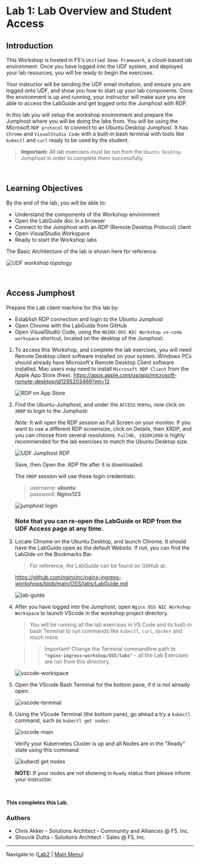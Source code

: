 # Lab 1: Lab Overview and Student Access

## Introduction

This Workshop is hosted in F5's `Unified Demo Framework`, a cloud-based lab environment.  Once you have logged into the UDF system, and deployed your lab resources, you will be ready to begin the exercises.  

Your instructor will be sending the UDF email invitation, and ensure you are logged onto UDF, and show you how to start up your lab components.  Once the environment is up and running, your instructor will make sure you are able to access the LabGuide and get logged onto the Jumphost with RDP.

In this lab you will setup the workshop environment and prepare the Jumphost where you will be doing the labs from. You will be using the Microsoft `RDP protocol` to connect to an Ubuntu Desktop Jumphost.  It has `Chrome` and `VisualStudio Code` with a built-in bash terminal with tools like `kubectl` and `curl` ready to be used by the student.

> **Important:** All lab exercises must be run from the `Ubuntu Desktop` Jumphost in order to complete them successfully.

<br/>

## Learning Objectives 

By the end of the lab, you will be able to: 

- Understand the components of the Workshop environment
- Open the LabGuide doc in a browser
- Connect to the Jumphost with an RDP (Remote Desktop Protocol) client
- Open VisualStudio Workspace
- Ready to start the Workshop labs

The Basic Architecture of the lab is shown here for reference:

![UDF workshop topology](media/lab1_udf-lab-topology.png)

<br/>

## Access Jumphost

Prepare the Lab client machine for this lab by: 

- Establish RDP connection and login to the Ubuntu Jumphost
- Open Chrome with the LabGuide from GitHub
- Open VisualStudio Code, using the `NGINX-OSS NIC Workshop vs-code workspace` shortcut, located on the desktop of the Jumphost:


1. To access this Workshop, and complete the lab exercises, you will need Remote Desktop client software installed on your system. Windows PCs should already have Microsoft's Remote Desktop Client software installed. Mac users may need to install `Microsoft RDP Client` from the Apple App Store (free). https://apps.apple.com/us/app/microsoft-remote-desktop/id1295203466?mt=12

   ![RDP on App Store](media/lab1_rdp-applestore.png)

1. Find the Ubuntu-Jumphost, and under the `ACCESS` menu, now click on `XRDP` to login to the Jumphost:

   *Note:*  It will open the RDP session as Full Screen on your monitor.  If you want to use a different RDP screensize, click on Details, then XRDP, and you can choose from several resolutions.  `FullHD, 1920X1080` is highly recommended for the lab exercises to match the Ubuntu Desktop size.

   ![UDF Jumphost RDP](media/lab1_udf-jumphost-rdp.png)

   Save, then Open the .RDP file after it is downloaded.
   
     The `XRDP` session will use these login credentials:

   > username: **ubuntu**<br/>
   > password: **Nginx123**

   ![jumphost login](media/lab1_jumphost-login.png)

   ### Note that you can re-open the LabGuide or RDP from the UDF Access page at any time.


1. Locate Chrome on the Ubuntu Desktop, and launch Chrome.  It should have the LabGuide open as the default Website.  If not, you can find the LabGide on the Bookmarks Bar.

   > For reference, the LabGuide can be found on GitHub at:

   https://github.com/nginxinc/nginx-ingress-workshops/blob/main/OSS/labs/LabGuide.md

   ![lab-guide](media/lab1_lab-guide-oss.png)

1. After you have logged into the Jumphost, open `Nginx OSS NIC Workshop Workspace` to launch VScode in the workshop project directory.

   > You will be running all the lab exercises in VS Code and its built-in bash Terminal to run commands like `kubectl`, `curl`, `docker` and much more.

   >> Important!  Change the Terminal commandline path to **`"nginx-ingress-workshop/OSS/labs"`** - all the Lab Exercises are run from this directory.

   ![vscode-workspace](media/lab1_vscode-workspace.png)

1. Open the VScode Bash Terminal for the bottom pane, if it is not already open:

   ![vscode-terminal](media/lab1_open-vscode-terminal.png)

1. Using the VScode Terminal (the bottom pane), go ahead a try a `kubectl` command, such as `kubectl get nodes`:

      ![vscode-main](media/lab1_vscode-main.png)

      Verify your Kubernetes Cluster is up and all Nodes are in the "Ready" state using this command:

      ![kubectl get nodes](media/lab1_k-get-nodes.png)

      **NOTE:** If your nodes are not showing in `Ready` status then please inform your instructor.

<br/>

**This completes this Lab.**

### Authors
- Chris Akker - Solutions Architect - Community and Alliances @ F5, Inc.
- Shouvik Dutta - Solutions Architect - Sales @ F5, Inc.

-------------

Navigate to ([Lab2](../lab2/readme.md) | [Main Menu](../LabGuide.md))
